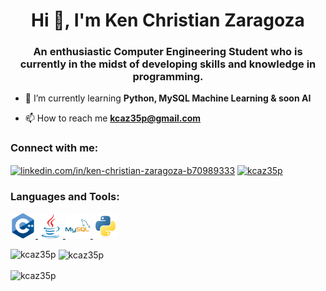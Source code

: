 <h1 align="center">Hi 👋, I'm Ken Christian Zaragoza</h1>
<h3 align="center">An enthusiastic Computer Engineering Student who is currently in the midst of developing skills and knowledge in programming.</h3>

- 🌱 I’m currently learning **Python, MySQL Machine Learning & soon AI**

- 📫 How to reach me **kcaz35p@gmail.com**

<h3 align="left">Connect with me:</h3>
<p align="left">
<a href="https://linkedin.com/in/linkedin.com/in/ken-christian-zaragoza-b70989333" target="blank"><img align="center" src="https://raw.githubusercontent.com/rahuldkjain/github-profile-readme-generator/master/src/images/icons/Social/linked-in-alt.svg" alt="linkedin.com/in/ken-christian-zaragoza-b70989333" height="30" width="40" /></a>
<a href="https://fb.com/kcaz35p" target="blank"><img align="center" src="https://raw.githubusercontent.com/rahuldkjain/github-profile-readme-generator/master/src/images/icons/Social/facebook.svg" alt="kcaz35p" height="30" width="40" /></a>
</p>

<h3 align="left">Languages and Tools:</h3>
<p align="left"> <a href="https://www.w3schools.com/cpp/" target="_blank" rel="noreferrer"> <img src="https://raw.githubusercontent.com/devicons/devicon/master/icons/cplusplus/cplusplus-original.svg" alt="cplusplus" width="40" height="40"/> </a> <a href="https://www.java.com" target="_blank" rel="noreferrer"> <img src="https://raw.githubusercontent.com/devicons/devicon/master/icons/java/java-original.svg" alt="java" width="40" height="40"/> </a> <a href="https://www.mysql.com/" target="_blank" rel="noreferrer"> <img src="https://raw.githubusercontent.com/devicons/devicon/master/icons/mysql/mysql-original-wordmark.svg" alt="mysql" width="40" height="40"/> </a> <a href="https://www.python.org" target="_blank" rel="noreferrer"> <img src="https://raw.githubusercontent.com/devicons/devicon/master/icons/python/python-original.svg" alt="python" width="40" height="40"/> </a> </p>

<p><img align="left" src="https://github-readme-stats.vercel.app/api/top-langs?username=kcaz35p&show_icons=true&locale=en&layout=compact" alt="kcaz35p" /></p>

<p>&nbsp;<img align="center" src="https://github-readme-stats.vercel.app/api?username=kcaz35p&show_icons=true&locale=en" alt="kcaz35p" /></p>

<p><img align="center" src="https://github-readme-streak-stats.herokuapp.com/?user=kcaz35p&" alt="kcaz35p" /></p>


<!--
**kcaz35P/kcaz35P** is a ✨ _special_ ✨ repository because its `README.md` (this file) appears on your GitHub profile.

Here are some ideas to get you started:

- 🔭 I’m currently working on ...
- 🌱 I’m currently learning ...
- 👯 I’m looking to collaborate on ...
- 🤔 I’m looking for help with ...
- 💬 Ask me about ...
- 📫 How to reach me: ...
- 😄 Pronouns: ...
- ⚡ Fun fact: ...
-->
